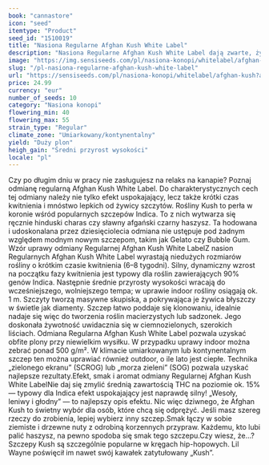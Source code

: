 ```yaml
---
book: "cannastore"
icon: "seed"
itemtype: "Product"
seed_id: "1510019"
title: "Nasiona Regularne Afghan Kush White Label"
description: "Nasiona Regularne Afghan Kush White Label dają zwarte, żywiczne rośliny zawierające 90% genów Indica. Faza kwitnienia jest krótka (45–55 dni)."
image: "https://img.sensiseeds.com/pl/nasiona-konopi/whitelabel/afghan-kush-image.png"
slug: "/pl-nasiona-regularne-afghan-kush-white-label"
url: "https://sensiseeds.com/pl/nasiona-konopi/whitelabel/afghan-kush?a_aid=cannastore"
price: 24.99
currency: "eur"
number_of_seeds: 10
category: "Nasiona konopi"
flowering_min: 40
flowering_max: 55
strain_type: "Regular"
climate_zone: "Umiarkowany/kontynentalny"
yield: "Duży plon"
heigh_gain: "Średni przyrost wysokości"
locale: "pl"
---
```

Czy po długim dniu w pracy nie zasługujesz na relaks na kanapie? Poznaj odmianę regularną Afghan Kush White Label. Do charakterystycznych cech tej odmiany należy nie tylko efekt uspokajający, lecz także krótki czas kwitnienia i mnóstwo lepkich od żywicy szczytów. Rośliny Kush to perła w koronie wśród popularnych szczepów Indica. To z nich wytwarza się ręcznie hinduski charas czy sławny afgański czarny haszysz. Ta hodowana i udoskonalana przez dziesięciolecia odmiana nie ustępuje pod żadnym względem modnym nowym szczepom, takim jak Gelato czy Bubble Gum. Wzór uprawy odmiany Regularnej Afghan Kush White LabelZ nasion Regularnych Afghan Kush White Label wyrastają niedużych rozmiarów rośliny o krótkim czasie kwitnienia (6–8 tygodni). Silny, dynamiczny wzrost na początku fazy kwitnienia jest typowy dla roślin zawierających 90% genów Indica. Następnie średnie przyrosty wysokości wracają do wcześniejszego, wolniejszego tempa; w uprawie indoor rośliny osiągają ok. 1 m. Szczyty tworzą masywne skupiska, a pokrywająca je żywica błyszczy w świetle jak diamenty. Szczep łatwo poddaje się klonowaniu, idealnie nadaje się więc do tworzenia roślin macierzystych lub sadzonek. Jego doskonała żywotność uwidacznia się w ciemnozielonych, szerokich liściach. Odmiana Regularna Afghan Kush White Label pozwala uzyskać obfite plony przy niewielkim wysiłku. W przypadku uprawy indoor można zebrać ponad 500 g/m². W klimacie umiarkowanym lub kontynentalnym szczep ten można uprawiać również outdoor, o ile lato jest ciepłe. Technika „zielonego ekranu” (SCROG) lub „morza zieleni” (SOG) pozwala uzyskać najlepsze rezultaty.Efekt, smak i aromat odmiany Regularnej Afghan Kush White LabelNie daj się zmylić średnią zawartością THC na poziomie ok. 15% — typowy dla Indica efekt uspokajający jest naprawdę silny! „Wesoły, leniwy i głodny” — to najlepszy opis efektu. Nic więc dziwnego, że Afghan Kush to świetny wybór dla osób, które chcą się odprężyć. Jeśli masz szereg rzeczy do zrobienia, lepiej wybierz inny szczep.Smak łączy w sobie ziemiste i drzewne nuty z odrobiną korzennych przypraw. Każdemu, kto lubi palić haszysz, na pewno spodoba się smak tego szczepu.Czy wiesz, że…?Szczepy Kush są szczególnie popularne w kręgach hip-hopowych. Lil Wayne poświęcił im nawet swój kawałek zatytułowany „Kush”.
